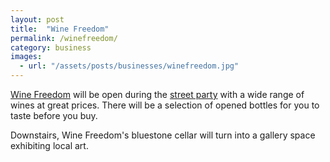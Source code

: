```yaml
---
layout: post
title:  "Wine Freedom"
permalink: /winefreedom/
category: business 
images: 
  - url: "/assets/posts/businesses/winefreedom.jpg"
---
```


[Wine Freedom](http://www.winefreedom.co.nz/) will be open during the [street party](/party) with a wide range of wines at great prices. There will be a selection of opened bottles for you to taste before you buy. 

Downstairs, Wine Freedom's bluestone cellar will turn into a gallery space exhibiting local art.
